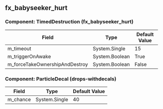 ## fx_babyseeker_hurt

### Component: TimedDestruction (fx_babyseeker_hurt)

|Field|Type|Default Value|
|---|---|---|
|m_timeout|System.Single|15|
|m_triggerOnAwake|System.Boolean|True|
|m_forceTakeOwnershipAndDestroy|System.Boolean|False|

### Component: ParticleDecal (drops-withdecals)

|Field|Type|Default Value|
|---|---|---|
|m_chance|System.Single|40|

